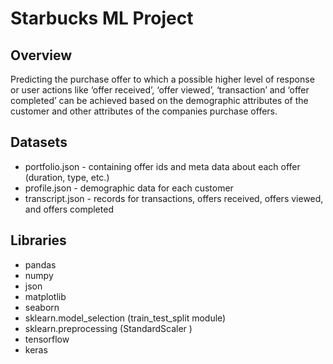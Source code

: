 # Starbucks ML Project

## Overview
Predicting the purchase offer to which a possible higher level of response or user actions like ‘offer received’, ‘offer viewed’, ‘transaction’ and ‘offer completed’ can be achieved based on the demographic attributes of the customer and other attributes of the companies purchase offers.

## Datasets

- portfolio.json - containing offer ids and meta data about each offer (duration, type, etc.)
- profile.json - demographic data for each customer
- transcript.json - records for transactions, offers received, offers viewed, and offers completed

## Libraries
- pandas
- numpy
- json
- matplotlib
- seaborn
- sklearn.model_selection (train_test_split module)
- sklearn.preprocessing (StandardScaler )
- tensorflow
- keras
